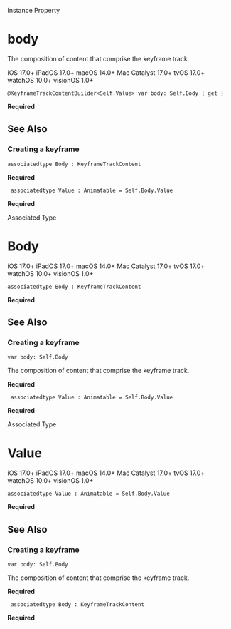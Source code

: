 Instance Property

# body

The composition of content that comprise the keyframe track.

iOS 17.0+  iPadOS 17.0+  macOS 14.0+  Mac Catalyst 17.0+  tvOS 17.0+  watchOS
10.0+  visionOS 1.0+

    
    
    @KeyframeTrackContentBuilder<Self.Value> var body: Self.Body { get }

**Required**

## See Also

### Creating a keyframe

`associatedtype Body : KeyframeTrackContent`

**Required**

` associatedtype Value : Animatable = Self.Body.Value`

**Required**

Associated Type

# Body

iOS 17.0+  iPadOS 17.0+  macOS 14.0+  Mac Catalyst 17.0+  tvOS 17.0+  watchOS
10.0+  visionOS 1.0+

    
    
    associatedtype Body : KeyframeTrackContent

**Required**

## See Also

### Creating a keyframe

`var body: Self.Body`

The composition of content that comprise the keyframe track.

**Required**

` associatedtype Value : Animatable = Self.Body.Value`

**Required**

Associated Type

# Value

iOS 17.0+  iPadOS 17.0+  macOS 14.0+  Mac Catalyst 17.0+  tvOS 17.0+  watchOS
10.0+  visionOS 1.0+

    
    
    associatedtype Value : Animatable = Self.Body.Value

**Required**

## See Also

### Creating a keyframe

`var body: Self.Body`

The composition of content that comprise the keyframe track.

**Required**

` associatedtype Body : KeyframeTrackContent`

**Required**

